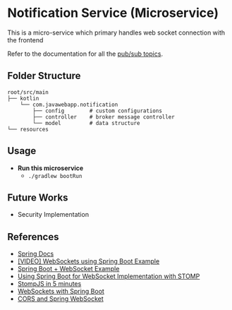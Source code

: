 # Notification Service  (Microservice)

This is a micro-service which primary handles web socket connection with the frontend

Refer to the documentation for all the [pub/sub topics](doc/TOPICS.md).

## Folder Structure

```
root/src/main
├── kotlin
    └── com.javawebapp.notification
        ├── config        # custom configurations
        ├── controller    # broker message controller
        └── model         # data structure
└── resources                 
```

## Usage

- **Run this microservice**
    - `./gradlew bootRun`

## Future Works

- Security Implementation

## References
- [Spring Docs](HELP.md)
- [[VIDEO] WebSockets using Spring Boot Example](https://www.youtube.com/watch?v=OK2Fn6k7pwo)
- [Spring Boot + WebSocket Example](https://www.devglan.com/spring-boot/spring-boot-websocket-example)
- [Using Spring Boot for WebSocket Implementation with STOMP](https://www.toptal.com/java/stomp-spring-boot-websocket)
- [StompJS in 5 minutes](https://medium.com/@debanjanamaitra/stomp-js-in-5-minutes-30ebfb9d6e9a)
- [WebSockets with Spring Boot](https://blog.joshmlwood.com/websockets-with-spring-boot/)
- [CORS and Spring WebSocket](https://stackoverflow.com/questions/47239476/cors-and-spring-websocket)
